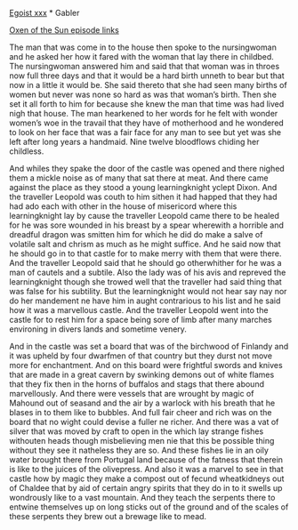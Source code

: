 [Egoist xxx](https://archive.org/stream/ulysses00joyc_1?ref=ol#page/xxx/mode/1up) * Gabler

[Oxen of the Sun episode links](https://github.com/upup1904/ulysses_splits/blob/master/oxen_of_the_sun/episode_links_oxen_of_the_sun.md)

The man that was come in to the house then spoke to the nursingwoman and
he asked her how it fared with the woman that lay there in childbed. The
nursingwoman answered him and said that that woman was in throes now
full three days and that it would be a hard birth unneth to bear but
that now in a little it would be. She said thereto that she had seen
many births of women but never was none so hard as was that woman’s
birth. Then she set it all forth to him for because she knew the man
that time was had lived nigh that house. The man hearkened to her words
for he felt with wonder women’s woe in the travail that they have of
motherhood and he wondered to look on her face that was a fair face for
any man to see but yet was she left after long years a handmaid. Nine
twelve bloodflows chiding her childless.

And whiles they spake the door of the castle was opened and there nighed
them a mickle noise as of many that sat there at meat. And there came
against the place as they stood a young learningknight yclept Dixon. And
the traveller Leopold was couth to him sithen it had happed that they
had had ado each with other in the house of misericord where this
learningknight lay by cause the traveller Leopold came there to be
healed for he was sore wounded in his breast by a spear wherewith a
horrible and dreadful dragon was smitten him for which he did do make a
salve of volatile salt and chrism as much as he might suffice. And he
said now that he should go in to that castle for to make merry with them
that were there. And the traveller Leopold said that he should go
otherwhither for he was a man of cautels and a subtile. Also the lady
was of his avis and repreved the learningknight though she trowed well
that the traveller had said thing that was false for his subtility. But
the learningknight would not hear say nay nor do her mandement ne have
him in aught contrarious to his list and he said how it was a marvellous
castle. And the traveller Leopold went into the castle for to rest him
for a space being sore of limb after many marches environing in divers
lands and sometime venery.

And in the castle was set a board that was of the birchwood of Finlandy
and it was upheld by four dwarfmen of that country but they durst not
move more for enchantment. And on this board were frightful swords and
knives that are made in a great cavern by swinking demons out of white
flames that they fix then in the horns of buffalos and stags that there
abound marvellously. And there were vessels that are wrought by magic of
Mahound out of seasand and the air by a warlock with his breath that he
blases in to them like to bubbles. And full fair cheer and rich was on
the board that no wight could devise a fuller ne richer. And there was a
vat of silver that was moved by craft to open in the which lay strange
fishes withouten heads though misbelieving men nie that this be possible
thing without they see it natheless they are so. And these fishes lie in
an oily water brought there from Portugal land because of the fatness
that therein is like to the juices of the olivepress. And also it was a
marvel to see in that castle how by magic they make a compost out of
fecund wheatkidneys out of Chaldee that by aid of certain angry spirits
that they do in to it swells up wondrously like to a vast mountain. And
they teach the serpents there to entwine themselves up on long sticks
out of the ground and of the scales of these serpents they brew out a
brewage like to mead.
